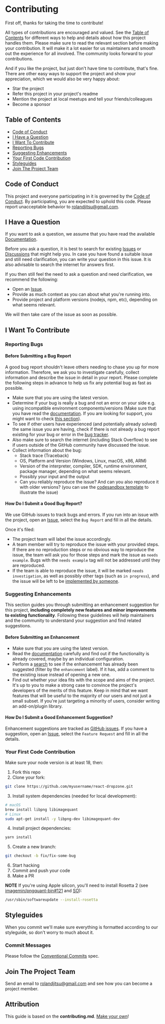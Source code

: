 # Contributing

First off, thanks for taking the time to contribute! 

All types of contributions are encouraged and valued. See the [Table of Contents](#table-of-contents) for different ways to help and details about how this project handles them. Please make sure to read the relevant section before making your contribution. It will make it a lot easier for us maintainers and smooth out the experience for all involved. The community looks forward to your contributions. 

And if you like the project, but just don't have time to contribute, that's fine. There are other easy ways to support the project and show your appreciation, which we would also be very happy about:
* Star the project
* Refer this project in your project's readme
* Mention the project at local meetups and tell your friends/colleagues
* Become a sponsor

## Table of Contents

* [Code of Conduct](#code-of-conduct)
* [I Have a Question](#i-have-a-question)
* [I Want To Contribute](#i-want-to-contribute)
* [Reporting Bugs](#reporting-bugs)
* [Suggesting Enhancements](#suggesting-enhancements)
* [Your First Code Contribution](#your-first-code-contribution)
* [Styleguides](#styleguides)
* [Join The Project Team](#join-the-project-team)

## Code of Conduct

This project and everyone participating in it is governed by the
[Code of Conduct](https://github.com/react-dropzone/react-dropzone?tab=coc-ov-file#readme).
By participating, you are expected to uphold this code. Please report unacceptable behavior
to rolandjitsu@gmail.com.

## I Have a Question

If you want to ask a question, we assume that you have read the available [Documentation](https://react-dropzone.js.org/).

Before you ask a question, it is best to search for existing [Issues](/../../issues) or [Discussions](/../../discussions) that might help you. In case you have found a suitable issue and still need clarification, you can write your question in this issue. It is also advisable to search the internet for answers first.

If you then still feel the need to ask a question and need clarification, we recommend the following:

* Open an [Issue](/../../issues/new/choose).
* Provide as much context as you can about what you're running into.
* Provide project and platform versions (nodejs, npm, etc), depending on what seems relevant.

We will then take care of the issue as soon as possible.

## I Want To Contribute

### Reporting Bugs

#### Before Submitting a Bug Report

A good bug report shouldn't leave others needing to chase you up for more information. Therefore, we ask you to investigate carefully, collect information and describe the issue in detail in your report. Please complete the following steps in advance to help us fix any potential bug as fast as possible.

* Make sure that you are using the latest version.
* Determine if your bug is really a bug and not an error on your side e.g. using incompatible environment components/versions (Make sure that you have read the [documentation](https://react-dropzone.js.org/). If you are looking for support, you might want to check [this section](#i-have-a-question)).
* To see if other users have experienced (and potentially already solved) the same issue you are having, check if there is not already a bug report existing for your bug or error in the [bug tracker](/../../issues?q=label%3Abug).
* Also make sure to search the internet (including Stack Overflow) to see if users outside of the GitHub community have discussed the issue.
* Collect information about the bug:
    * Stack trace (Traceback)
    * OS, Platform and Version (Windows, Linux, macOS, x86, ARM)
    * Version of the interpreter, compiler, SDK, runtime environment, package manager, depending on what seems relevant.
    * Possibly your input and the output
    * Can you reliably reproduce the issue? And can you also reproduce it with older versions? (you can use the [codesandbox template](https://codesandbox.io/p/devbox/currying-thunder-jq6d5) to illustrate the issue)

#### How Do I Submit a Good Bug Report?

We use GitHub issues to track bugs and errors. If you run into an issue with the project, open an [Issue](/../../issues/new/choose), select the `Bug Report` and fill in all the details.

Once it's filed:

* The project team will label the issue accordingly.
* A team member will try to reproduce the issue with your provided steps. If there are no reproduction steps or no obvious way to reproduce the issue, the team will ask you for those steps and mark the issue as `needs example`. Bugs with the `needs example` tag will not be addressed until they are reproduced.
* If the team is able to reproduce the issue, it will be marked `needs investigation`, as well as possibly other tags (such as `in progress`), and the issue will be left to be [implemented by someone](#your-first-code-contribution).

### Suggesting Enhancements

This section guides you through submitting an enhancement suggestion for this project, **including completely new features and minor improvements to existing functionality**. Following these guidelines will help maintainers and the community to understand your suggestion and find related suggestions.

#### Before Submitting an Enhancement

* Make sure that you are using the latest version.
* Read the [documentation](https://react-dropzone.js.org/) carefully and find out if the functionality is already covered, maybe by an individual configuration.
* Perform a [search](/../../issues) to see if the enhancement has already been suggested (filter by the `enhancement` label). If it has, add a comment to the existing issue instead of opening a new one.
* Find out whether your idea fits with the scope and aims of the project. It's up to you to make a strong case to convince the project's developers of the merits of this feature. Keep in mind that we want features that will be useful to the majority of our users and not just a small subset. If you're just targeting a minority of users, consider writing an add-on/plugin library.

#### How Do I Submit a Good Enhancement Suggestion?

Enhancement suggestions are tracked as [GitHub issues](/../../issues). If you have a suggestion, open an [Issue](/../../issues/new/choose), select the `Feature Request` and fill in all the details.

### Your First Code Contribution

Make sure your node version is at least 18, then:

1. Fork this repo
2. Clone your fork:
```bash
git clone https://github.com/myusername/react-dropzone.git
```
3. Install system dependencies (needed for local development):
```bash
# macOS
brew install libpng libimagequant
# Linux
sudo apt-get install -y libpng-dev libimagequant-dev
```
4. Install project dependencies:
```bash
yarn install
```
5. Create a new branch:
```bash
git checkout -b fix/fix-some-bug
```
6. Start hacking
7. Commit and push your code
8. Make a PR

**NOTE** If you're using Apple silicon, you'll need to install Rosetta 2 (see [imagemin/pngquant-bin#121](https://github.com/imagemin/pngquant-bin/issues/121) and [SO](https://stackoverflow.com/a/66662497/1092007)):
```bash
/usr/sbin/softwareupdate --install-rosetta
```

## Styleguides

When you commit we'll make sure everything is formatted according to our styleguide, so don't worry to much about it.

### Commit Messages

Please follow the [Conventional Commits](https://www.conventionalcommits.org/en/v1.0.0/) spec.

## Join The Project Team

Send an email to rolandjitsu@gmail.com and see how you can become a project member.

## Attribution
This guide is based on the **contributing.md**. [Make your own](https://contributing.md/)!
